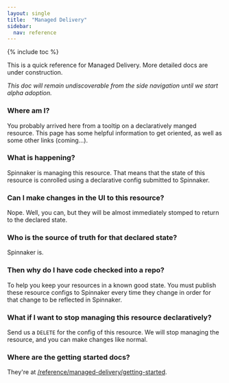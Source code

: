 ```yaml
---
layout: single
title:  "Managed Delivery"
sidebar:
  nav: reference
---
```


{% include toc %}

This is a quick reference for Managed Delivery. 
More detailed docs are under construction.

_This doc will remain undiscoverable from the side navigation until we start alpha adoption._


### Where am I?

You probably arrived here from a tooltip on a declaratively manged resource.
This page has some helpful information to get oriented, as well as some other links (coming...).


### What is happening?

Spinnaker is managing this resource. 
That means that the state of this resource is conrolled using a declarative config submitted to Spinnaker.


### Can I make changes in the UI to this resource?

Nope. 
Well, you can, but they will be almost immediately stomped to return to the declared state.


### Who is the source of truth for that declared state?

Spinnaker is. 


### Then why do I have code checked into a repo?

To help you keep your resources in a known good state.
You must publish these resource configs to Spinnaker every time they change in order for that change to be reflected in Spinnaker.

### What if I want to stop managing this resource declaratively?

Send us a `DELETE` for the config of this resource. 
We will stop managing the resource, and you can make changes like normal.

### Where are the getting started docs?

They're at [/reference/managed-delivery/getting-started](/reference/managed-delivery/getting-started).
